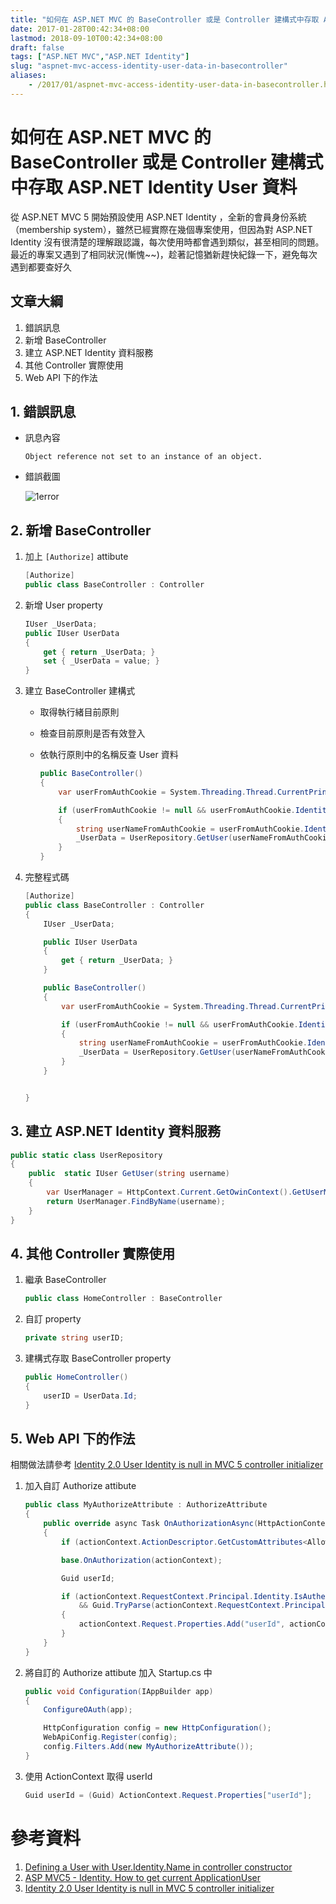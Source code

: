 ```yaml
---
title: "如何在 ASP.NET MVC 的 BaseController 或是 Controller 建構式中存取 ASP.NET Identity User 資料"
date: 2017-01-28T00:42:34+08:00
lastmod: 2018-09-10T00:42:34+08:00
draft: false
tags: ["ASP.NET MVC","ASP.NET Identity"]
slug: "aspnet-mvc-access-identity-user-data-in-basecontroller"
aliases:
    - /2017/01/aspnet-mvc-access-identity-user-data-in-basecontroller.html
---
```

# 如何在 ASP.NET MVC 的 BaseController 或是 Controller 建構式中存取 ASP.NET Identity User 資料
從 ASP.NET MVC 5 開始預設使用 ASP.NET Identity ，全新的會員身份系統（membership system），雖然已經實際在幾個專案使用，但因為對 ASP.NET Identity 沒有很清楚的理解跟認識，每次使用時都會遇到類似，甚至相同的問題。
最近的專案又遇到了相同狀況(慚愧~~)，趁著記憶猶新趕快紀錄一下，避免每次遇到都要查好久

## 文章大綱
1. 錯誤訊息
2. 新增 BaseController
3. 建立 ASP.NET Identity 資料服務 
4. 其他 Controller 實際使用
5. Web API 下的作法


## 1. 錯誤訊息
- 訊息內容

    ``` 
    Object reference not set to an instance of an object.
    ```
- 錯誤截圖
    
    ![1error](https://cloud.githubusercontent.com/assets/3851540/22275196/e5a68d1c-e2e5-11e6-92b7-9230db985907.png)

## 2. 新增 BaseController
1. 加上 `[Authorize]` attibute
    
    ```cs
    [Authorize]
    public class BaseController : Controller
    ```
2. 新增 User property

    ```cs 
    IUser _UserData;
    public IUser UserData
    {
        get { return _UserData; }
        set { _UserData = value; }
    }
    ```

3. 建立 BaseController 建構式
    - 取得執行緒目前原則
    - 檢查目前原則是否有效登入
    - 依執行原則中的名稱反查 User 資料
        
        ```cs
        public BaseController()
        {
            var userFromAuthCookie = System.Threading.Thread.CurrentPrincipal;

            if (userFromAuthCookie != null && userFromAuthCookie.Identity.IsAuthenticated) // && !String.IsNullOrEmpty(userFromAuthCookie.Identity.Name))
            {
                string userNameFromAuthCookie = userFromAuthCookie.Identity.Name;
                _UserData = UserRepository.GetUser(userNameFromAuthCookie);
            }
        }
        ```
4. 完整程式碼
    
    ```cs
    [Authorize]
    public class BaseController : Controller
    {
        IUser _UserData;

        public IUser UserData
        {
            get { return _UserData; }
        }

        public BaseController()
        {
            var userFromAuthCookie = System.Threading.Thread.CurrentPrincipal;

            if (userFromAuthCookie != null && userFromAuthCookie.Identity.IsAuthenticated)
            {
                string userNameFromAuthCookie = userFromAuthCookie.Identity.Name;
                _UserData = UserRepository.GetUser(userNameFromAuthCookie);
            }
        }


    }
    ```

## 3. 建立 ASP.NET Identity 資料服務 
    
```cs
public static class UserRepository
{
    public  static IUser GetUser(string username)
    {
        var UserManager = HttpContext.Current.GetOwinContext().GetUserManager<ApplicationUserManager>();
        return UserManager.FindByName(username);
    }
}
```

## 4. 其他 Controller 實際使用
1. 繼承 BaseController
    
    ```cs
    public class HomeController : BaseController
    ```

2. 自訂 property
    
    ```cs
    private string userID;
    ```

3. 建構式存取 BaseController property
    
    ```cs
    public HomeController()
    {
        userID = UserData.Id;
    }
    ```

## 5. Web API 下的作法
相關做法請參考 [Identity 2.0 User Identity is null in MVC 5 controller initializer](http://stackoverflow.com/questions/25908209/identity-2-0-user-identity-is-null-in-mvc-5-controller-initializer)

1. 加入自訂 Authorize attibute
    
    ```cs
    public class MyAuthorizeAttribute : AuthorizeAttribute 
    {
        public override async Task OnAuthorizationAsync(HttpActionContext actionContext, CancellationToken cancellationToken)
        {
            if (actionContext.ActionDescriptor.GetCustomAttributes<AllowAnonymousAttribute>().Any()) return;
    
            base.OnAuthorization(actionContext);
    
            Guid userId;
    
            if (actionContext.RequestContext.Principal.Identity.IsAuthenticated
                && Guid.TryParse(actionContext.RequestContext.Principal.Identity.GetUserId(), out userId))
            {
                actionContext.Request.Properties.Add("userId", actionContext.RequestContext.Principal.Identity.GetUserId());
            }
        }
    }
    ```

2. 將自訂的 Authorize attibute 加入 Startup.cs 中
    
    ```cs
    public void Configuration(IAppBuilder app)
    {
        ConfigureOAuth(app);
    
        HttpConfiguration config = new HttpConfiguration();
        WebApiConfig.Register(config);
        config.Filters.Add(new MyAuthorizeAttribute());
    }
    ```

3. 使用 ActionContext 取得 userId
    
    ```cs
    Guid userId = (Guid) ActionContext.Request.Properties["userId"];
    ```

# 參考資料
1. [Defining a User with User.Identity.Name in controller constructor](http://stackoverflow.com/questions/1313190/defining-a-user-with-user-identity-name-in-controller-constructor)
2. [ASP MVC5 - Identity. How to get current ApplicationUser](http://stackoverflow.com/questions/20925822/asp-mvc5-identity-how-to-get-current-applicationuser)
3. [Identity 2.0 User Identity is null in MVC 5 controller initializer](http://stackoverflow.com/questions/25908209/identity-2-0-user-identity-is-null-in-mvc-5-controller-initializer)